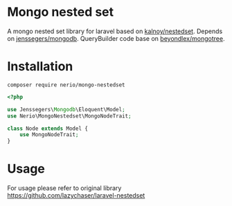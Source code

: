 # Mongo nested set

A mongo nested set library for laravel based on [kalnoy/nestedset](https://github.com/lazychaser/laravel-nestedset).
Depends on [jenssegers/mongodb](https://github.com/jenssegers/laravel-mongodb).
QueryBuilder code base on [beyondlex/mongotree](https://github.com/beyondlex/mongotree).

# Installation
```composer require nerio/mongo-nestedset```

```php
<?php

use Jenssegers\Mongodb\Eloquent\Model;
use Nerio\MongoNestedset\MongoNodeTrait;

class Node extends Model {
    use MongoNodeTrait;
}
```

# Usage

For usage please refer to original library https://github.com/lazychaser/laravel-nestedset
